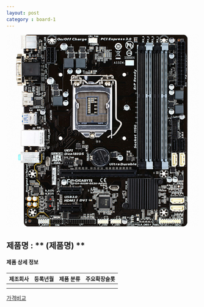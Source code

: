 ```yaml
---
layout: post
category : board-1
---
```


![alt text](https://github.com/kutchoiwjun92/kutchoiwjun92.github.com/blob/master/image/board-1.jpg?raw=true)

## 제품명 : ** (제품명)  **

#### 제품 상세 정보


제조회사  |  등록년월  |  제품 분류  |  주요확장슬롯  
--------- | ---------- | ----------- | --------------
          |            |             |              
|||


[가격비교](링크)
